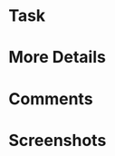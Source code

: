 # Task

<!-- Link your Jira task in here -->

# More Details

<!-- Explain what this PR is doing, and most importantly, HOW and WHY -->

# Comments

<!-- Questions, uncertainties, how you tested it, differences from design, etc -->

# Screenshots

<!-- Be creative! This is useful even for backend PRs. -->

